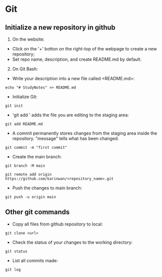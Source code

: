 # Git

## Initialize a new repository in github
1. On the website: 
- Click on the '+' botton on the right-top of the webpage to create a new repository;
- Set repo name, description, and create README.md by default. 

2. On Git Bash:
- Write your description into a new file called <README.md>:
```
echo "# StudyNotes" >> README.md
```
- Initialize Git:
```
git init
```
- 'git add <filename>' adds the file you are editing to the staging area:
```
git add README.md
```
- A commit permanently stores changes from the staging area inside the repository. "message" tells what has been changed. 
```
git commit -m "first commit"
```
- Create the main branch:
```
git branch -M main
```

```
git remote add origin https://github.com/karinwan/<repository_name>.git
```
- Push the changes to main branch:
```
git push -u origin main
```

## Other git commands
- Copy all files from github repository to local: 
```
git clone <url>
```
- Check the status of your changes to the working directory:
```
git status
```
- List all commits made: 
```
git log
```


